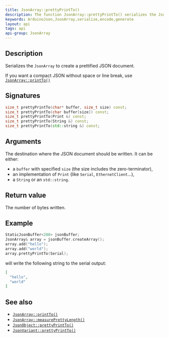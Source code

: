 ```yaml
---
title: JsonArray::prettyPrintTo()
description: The function JsonArray::prettyPrintTo() serializes the JsonArray:to create a prettified JSON document.
keywords: ArduinoJson,JsonArray,serialize,encode,generate
layout: api
tags: api
api-group: JsonArray
---
```


## Description

Serializes the `JsonArray` to create a prettified JSON document.

If you want a compact JSON without space or line break, use [`JsonArray::printTo()`]({{site.baseurl}}/api/jsonarray/printto/)

## Signatures

```c++
size_t prettyPrintTo(char* buffer, size_t size) const;
size_t prettyPrintTo(char buffer[size]) const;
size_t prettyPrintTo(Print &) const;
size_t prettyPrintTo(String &) const;
size_t prettyPrintTo(std::string &) const;
```

## Arguments

The destination where the JSON document should be written.
It can be either:

* a `buffer` with specified `size` (the size includes the zero-terminator),
* an implementation of `Print` (like `Serial`, `EthernetClient`...),
* a `String` or an `std::string`.

## Return value

The number of bytes written.

## Example

```c++
StaticJsonBuffer<200> jsonBuffer;
JsonArray& array = jsonBuffer.createArray();
array.add("hello");
array.add("world");
array.prettyPrintTo(Serial);
```

will write the following string to the serial output:

```json
[
  "hello",
  "world"
]
```

## See also

* [`JsonArray::printTo()`]({{site.baseurl}}/api/jsonarray/printto/)
* [`JsonArray::measurePrettyLength()`]({{site.baseurl}}/api/jsonarray/measureprettylength/)
* [`JsonObject::prettyPrintTo()`]({{site.baseurl}}/api/jsonobject/prettyprintto/)
* [`JsonVariant::prettyPrintTo()`]({{site.baseurl}}/api/jsonvariant/prettyprintto/)
